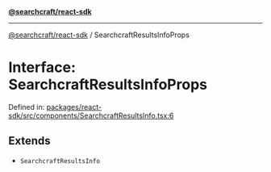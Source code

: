 [**@searchcraft/react-sdk**](../README.md)

***

[@searchcraft/react-sdk](../globals.md) / SearchcraftResultsInfoProps

# Interface: SearchcraftResultsInfoProps

Defined in: [packages/react-sdk/src/components/SearchcraftResultsInfo.tsx:6](https://bitbucket.org/madebychalk/searchcraft-javascript-sdks/src/13d0fd25669057ec4d2ef62d1e5c7048e667a0f0/packages/react-sdk/src/components/SearchcraftResultsInfo.tsx#lines-6)

## Extends

- `SearchcraftResultsInfo`
